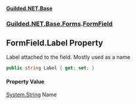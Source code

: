 #### [Guilded.NET.Base](Guilded_NET_Base.md 'Guilded.NET.Base')
### [Guilded.NET.Base.Forms](Guilded_NET_Base.md#Guilded_NET_Base_Forms 'Guilded.NET.Base.Forms').[FormField](FormField.md 'Guilded.NET.Base.Forms.FormField')
## FormField.Label Property
Label attached to the field. Mostly used as a name   
```csharp
public string Label { get; set; }
```
#### Property Value
[System.String](https://docs.microsoft.com/en-us/dotnet/api/System.String 'System.String')
Name
